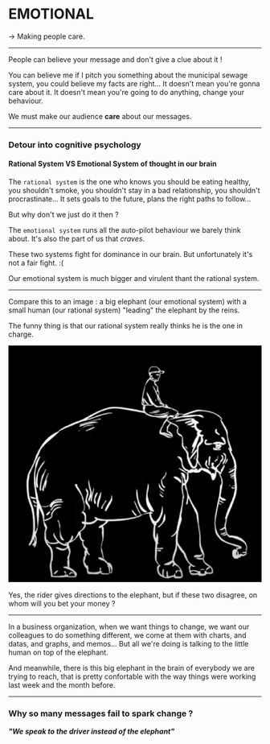# EMOTIONAL

&rarr; Making people care.

---

People can believe your message and don't give a clue about it !

You can believe me if I pitch you something about the municipal sewage system, you could believe my facts are right... It doesn't mean you're gonna care about it. It doesn't mean you're going to do anything, change your behaviour.

We must make our audience **care** about our messages.

---

### Detour into cognitive psychology

#### Rational System VS Emotional System of thought in our brain

The `rational system` is the one who knows you should be eating healthy, you shouldn't smoke, you shouldn't stay in a bad relationship, you shouldn't procrastinate... It sets goals to the future, plans the right paths to follow...

But why don't we just do it then ?

The `emotional system` runs all the auto-pilot behaviour we barely think about. It's also the part of us that _craves_.

These two systems fight for dominance in our brain. But unfortunately it's not a fair fight. :(

Our emotional system is much bigger and virulent thant the rational system.

---

Compare this to an image : a big elephant (our emotional system) with a small human (our rational system) "leading" the elephant by the reins.

The funny thing is that our rational system really thinks he is the one in charge.

![alt text](image.png)

Yes, the rider gives directions to the elephant, but if these two disagree, on whom will you bet your money ?

---

In a business organization, when we want things to change, we want our colleagues to do something different, we come at them with charts, and datas, and graphs, and memos... But all we're doing is talking to the little human on top of the elephant.

And meanwhile, there is this big elephant in the brain of everybody we are trying to reach, that is pretty confortable with the way things were working last week and the month before.

---

### Why so many messages fail to spark change ?

**_"We speak to the driver instead of the elephant"_**
